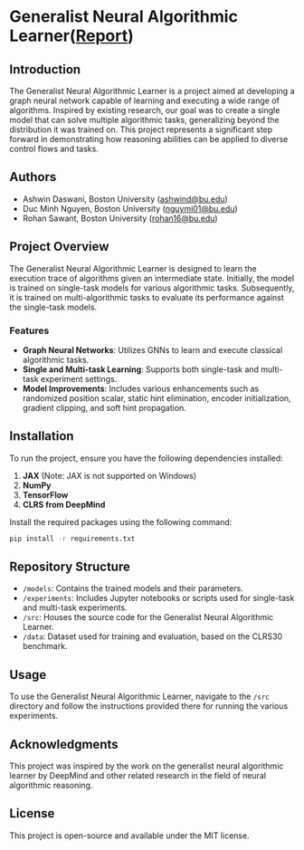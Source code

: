 # Generalist Neural Algorithmic Learner([Report](final_report.pdf))

## Introduction
The Generalist Neural Algorithmic Learner is a project aimed at developing a graph neural network capable of learning and executing a wide range of algorithms. Inspired by existing research, our goal was to create a single model that can solve multiple algorithmic tasks, generalizing beyond the distribution it was trained on. This project represents a significant step forward in demonstrating how reasoning abilities can be applied to diverse control flows and tasks.

## Authors
- Ashwin Daswani, Boston University (ashwind@bu.edu)
- Duc Minh Nguyen, Boston University (nguymi01@bu.edu)
- Rohan Sawant, Boston University (rohan16@bu.edu)

## Project Overview
The Generalist Neural Algorithmic Learner is designed to learn the execution trace of algorithms given an intermediate state. Initially, the model is trained on single-task models for various algorithmic tasks. Subsequently, it is trained on multi-algorithmic tasks to evaluate its performance against the single-task models.

### Features
- **Graph Neural Networks**: Utilizes GNNs to learn and execute classical algorithmic tasks.
- **Single and Multi-task Learning**: Supports both single-task and multi-task experiment settings.
- **Model Improvements**: Includes various enhancements such as randomized position scalar, static hint elimination, encoder initialization, gradient clipping, and soft hint propagation.

## Installation
To run the project, ensure you have the following dependencies installed:

1. **JAX** (Note: JAX is not supported on Windows)
2. **NumPy**
3. **TensorFlow**
4. **CLRS from DeepMind**

Install the required packages using the following command:
```bash
pip install -r requirements.txt
```



## Repository Structure
- `/models`: Contains the trained models and their parameters.
- `/experiments`: Includes Jupyter notebooks or scripts used for single-task and multi-task experiments.
- `/src`: Houses the source code for the Generalist Neural Algorithmic Learner.
- `/data`: Dataset used for training and evaluation, based on the CLRS30 benchmark.

## Usage
To use the Generalist Neural Algorithmic Learner, navigate to the `/src` directory and follow the instructions provided there for running the various experiments.

## Acknowledgments
This project was inspired by the work on the generalist neural algorithmic learner by DeepMind and other related research in the field of neural algorithmic reasoning.

## License
This project is open-source and available under the MIT license.




